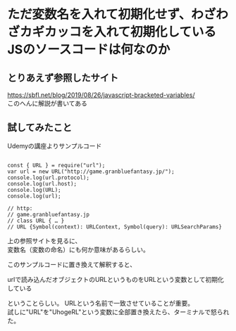 # ただ変数名を入れて初期化せず、わざわざカギカッコを入れて初期化しているJSのソースコードは何なのか


## とりあえず参照したサイト

https://sbfl.net/blog/2019/08/26/javascript-bracketed-variables/  
このへんに解説が書いてある

## 試してみたこと

Udemyの講座よりサンプルコード  

```JS

const { URL } = require("url");
var url = new URL("http://game.granbluefantasy.jp/");
console.log(url.protocol);
console.log(url.host);
console.log(URL);
console.log(url);

// http:
// game.granbluefantasy.jp
// class URL { … }
// URL {Symbol(context): URLContext, Symbol(query): URLSearchParams}

```

上の参照サイトを見るに、  
変数名（変数の命名）にも何か意味があるらしい。  

このサンプルコードに置き換えて解釈すると、  

urlで読み込んだオブジェクトのURLというものをURLという変数として初期化している  

ということらしい。
URLという名前で一致させていることが重要。  
試しに"URL"を"UhogeRL"という変数に全部置き換えたら、ターミナルで怒られた。  
